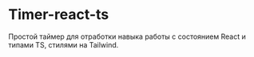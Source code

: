 # Timer-react-ts

Простой таймер для отработки навыка работы с состоянием React и типами TS, стилями на Tailwind.
